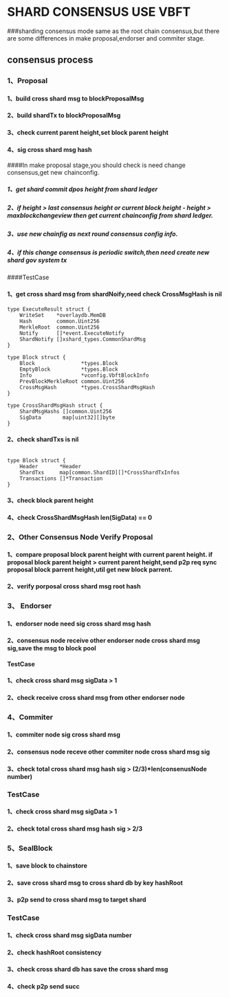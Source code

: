 # SHARD CONSENSUS USE VBFT


###sharding consensus mode same as the root chain consensus,but there are some differences in make proposal,endorser and commiter stage.

## consensus process

### 1、Proposal

#### 1、build cross shard msg to blockProposalMsg
#### 2、build shardTx to blockProposalMsg
#### 3、check current parent height,set block parent height
#### 4、sig cross shard msg hash

####In make proposal stage,you should check is need change consensus,get new chainconfig.

##### 1、get shard commit dpos height from shard ledger
##### 2、if height > last consensus height or current block height - height > maxblockchangeview then get current chainconfig from shard ledger.
##### 3、use new chainfig as next round consensus config info.
##### 4、if this change consensus is periodic switch,then need create new shard gov system tx

####TestCase

#### 1、get cross shard msg from shardNoify,need check CrossMsgHash is nil
```
type ExecuteResult struct {
	WriteSet    *overlaydb.MemDB
	Hash        common.Uint256
	MerkleRoot  common.Uint256
	Notify      []*event.ExecuteNotify
	ShardNotify []xshard_types.CommonShardMsg
}

type Block struct {
	Block               *types.Block
	EmptyBlock          *types.Block
	Info                *vconfig.VbftBlockInfo
	PrevBlockMerkleRoot common.Uint256
	CrossMsgHash        *types.CrossShardMsgHash
}

type CrossShardMsgHash struct {
	ShardMsgHashs []common.Uint256
	SigData       map[uint32][]byte
}

```
#### 2、check shardTxs is nil
```

type Block struct {
	Header       *Header
	ShardTxs     map[common.ShardID][]*CrossShardTxInfos
	Transactions []*Transaction
}
```

#### 3、check block parent height

#### 4、check CrossShardMsgHash len(SigData) == 0

### 2、Other Consensus Node Verify Proposal

#### 1、compare proposal block parent height with current parent height. if proposal block parent height > current parent height,send p2p req sync proposal block parrent height,util get new block parrent.
#### 2、verify porposal cross shard msg root hash

### 3、 Endorser

#### 1、endorser node need sig cross shard msg hash
#### 2、consensus node receive other endorser node cross shard msg sig,save the msg to block pool

#### TestCase 

#### 1、check cross shard msg sigData > 1
#### 2、check receive cross shard msg from other endorser node


### 4、Commiter 

#### 1、commiter node sig cross shard msg
#### 2、consensus node receve other commiter node cross shard msg sig
#### 3、check total cross shard msg hash sig > (2/3)*len(consenusNode number)

### TestCase

#### 1、check cross shard msg sigData > 1
#### 2、check total cross shard msg hash sig > 2/3

### 5、SealBlock 

#### 1、save block to chainstore
#### 2、save cross shard msg to cross shard db by key hashRoot
#### 3、p2p send to cross shard msg to target shard

### TestCase 

#### 1、check cross shard msg sigData number
#### 2、check hashRoot consistency
#### 3、check cross shard db has save the cross shard msg
#### 4、check p2p send succ

